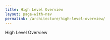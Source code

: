 ```yaml
---
title: High Level Overview
layout: page-with-nav
permalink: /architecture/high-level-overview/
---
```


High Level Overview